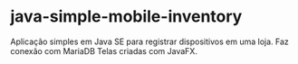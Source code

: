 # java-simple-mobile-inventory
Aplicação simples em Java SE para registrar dispositivos em uma loja. 
Faz conexão com MariaDB
Telas criadas com JavaFX.

